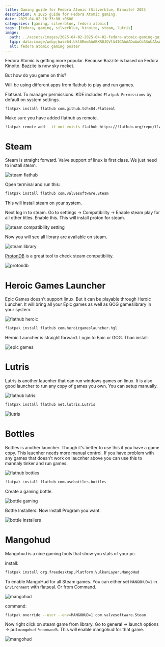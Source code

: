 ```yaml
---
title: Gaming guide for Fedora Atomic (Silverblue, Kinoite) 2025
description: A 2025 guide for Fedora Atomic gaming.
date: 2025-04-02 16:33:00 +0600
categories: [gaming, silverblue, fedora atomic]
tags: [fedora, gaming, silverblue, kinoite, steam, lutris]
image: 
  path: ../assets/images/2025-04-02-2025-04-02-fedora-atomic-gaming-guide-2025/fedora-atomic-gaming.webp
  lqip: data:image/webp;base64,UklGRmwAAABXRUJQVlA4IGAAAADwAwCdASoUAAsAPzmEuVOvKKWisAgB4CcJbACdACIOmP806b/MLAAAAP7Lxnlc1r1VFc2uFnlz9eTvJQDMXZ4Ewvg2F5B2TJeOqbJs0j0ZxiGNRuXzTH1kNWMMcaRgAAA=
  alt: fedora atomic gaming poster
---
```


Fedora Atomic is getting more popular. Because Bazzite is based on Fedora Kinoite. Bazzite is now sky rocket.

But how do you game on this?

Will be using different apps from flathub to play and run games.

Flatseal. To manager permissions. KDE includes `Flatpak Permissions` by default on system settings.

```
flatpak install flathub com.github.tchx84.Flatseal
```

Make sure you have added flathub as remote.


```bash
flatpak remote-add --if-not-exists flathub https://flathub.org/repo/flathub.flatpakrepo
```

# Steam

Steam is straight forward. Valve support of linux is first class. We just need to install steam. 

![steam flathub](<../assets/images/2025-04-02-2025-04-02-fedora-atomic-gaming-guide-2025/Screenshot 2025-04-03 at 00-57-47 Install Steam on Linux Flathub.png>)

Open terminal and run this: 

```bash
flatpak install flathub com.valvesoftware.Steam
```

This will install steam on your system. 

Next log in to steam. Go to settings -> Compatibility -> Enable steam play for all other titles. Enable this. This will install proton for steam.

![steam compatibility setting](../assets/images/2025-04-02-2025-04-02-fedora-atomic-gaming-guide-2025/Screenshot_20250403_110911.png)

Now you will see all library are available on steam.

![steam library](../assets/images/2025-04-02-2025-04-02-fedora-atomic-gaming-guide-2025/Screenshot_20250403_111243.png)

[ProtonDB](https://www.protondb.com/) is a great tool to check steam compatibility.

![protondb](<../assets/images/2025-04-02-2025-04-02-fedora-atomic-gaming-guide-2025/Screenshot 2025-04-03 at 11-16-22 ProtonDB Gaming know-how from the Linux and Steam Deck community.png>)

# Heroic Games Launcher

Epic Games doesn't support linux. But it can be playable through Heroic Luncher. It will bring all your Epic games as well as GOG gameslibrary in your system.

![flathub heroic](<../assets/images/2025-04-02-2025-04-02-fedora-atomic-gaming-guide-2025/Screenshot 2025-04-03 at 01-01-19 Install Heroic Games Launcher on Linux Flathub.png>)

```bash
flatpak install flathub com.heroicgameslauncher.hgl
```

Heroic Launcher is straight forward. Login to Epic or GOG. Than install:

![epic games](../assets/images/2025-04-02-2025-04-02-fedora-atomic-gaming-guide-2025/Screenshot_20250403_121557.png)

# Lutris

Lutris is another laucnher that can run windows games on linux. It is also good launcher to run any copy of games you own. You can setup manually.

![flathub lutris](<../assets/images/2025-04-02-2025-04-02-fedora-atomic-gaming-guide-2025/Screenshot 2025-04-03 at 01-04-14 Install Lutris on Linux Flathub.png>)

```bash
flatpak install flathub net.lutris.Lutris
```

![lutris](../assets/images/2025-04-02-2025-04-02-fedora-atomic-gaming-guide-2025/Screenshot_20250403_113633.png)

# Bottles

Bottles is another launcher. Though it's better to use this if you have a game copy. This laucnher needs more manual control. If you have problem with any games that doesn't work on laucnher above you can use this to mannaly tinker and run games.

![flathub bottles](<../assets/images/2025-04-02-2025-04-02-fedora-atomic-gaming-guide-2025/Screenshot 2025-04-03 at 01-07-21 Install Bottles on Linux Flathub.png>)

```bash
flatpak install flathub com.usebottles.bottles
```

Create a gaming bottle. 

![bottle gaming](../assets/images/2025-04-02-2025-04-02-fedora-atomic-gaming-guide-2025/Screenshot_20250403_120425.png)

Bottle Installers. Now Install Program you want.

![bottle installers](../assets/images/2025-04-02-2025-04-02-fedora-atomic-gaming-guide-2025/Screenshot_20250403_120508.png)

# Mangohud

Mangohud is a nice gaming tools that show you stats of your pc.

install:

```bash
flatpak install org.freedesktop.Platform.VulkanLayer.MangoHud
```

To enable MangoHud for all Steam games. You can either set `MANGOHUD=1` in `Environment` with flatseal. Or from Command. 

![mangohud](../assets/images/2025-04-02-2025-04-02-fedora-atomic-gaming-guide-2025/image.png)

command:

```bash
flatpak override --user --env=MANGOHUD=1 com.valvesoftware.Steam
```

Now right click on steam game from library. Go to general -> launch options -> put `mangohud %command%`. This will enable mangohud for that game.

![mangohud](../assets/images/2025-04-02-2025-04-02-fedora-atomic-gaming-guide-2025/Screenshot_20250403_113459.png)

